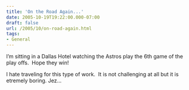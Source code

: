 ```yaml
---
title: 'On the Road Again...'
date: 2005-10-19T19:22:00.000-07:00
draft: false
url: /2005/10/on-road-again.html
tags: 
- General
---
```


I’m sitting in a Dallas Hotel watching the Astros play the 6th game of the play offs.  Hope they win!

I hate traveling for this type of work.  It is not challenging at all but it is etremely boring. Jez…